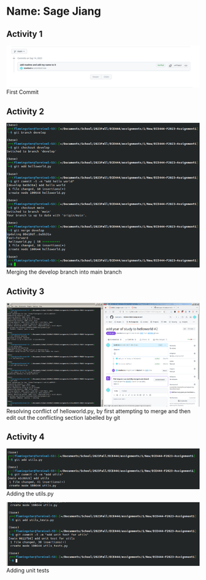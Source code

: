 # Name: Sage Jiang

## Activity 1
![Image of the first commit](https://raw.githubusercontent.com/stardust-s/ECE444-F2023-Assignment1/main/img/1.png "First Commit")
First Commit

## Activity 2
![Output of merge commend](https://raw.githubusercontent.com/stardust-s/ECE444-F2023-Assignment1/main/img/2.png "Merging develop into main")
Merging the develop branch into main branch


## Activity 3
![Resolving merge conflict](https://raw.githubusercontent.com/stardust-s/ECE444-F2023-Assignment1/main/img/3.png "Resolving merge conflict of helloworld.py")
Resolving conflict of helloworld.py, by first attempting to merge and then edit out the conflicting section labelled by git

## Activity 4
![commit to utils](https://raw.githubusercontent.com/stardust-s/ECE444-F2023-Assignment1/main/img/4.png "commit to utils")
Adding the utils.py

![commit to unit tests](https://raw.githubusercontent.com/stardust-s/ECE444-F2023-Assignment1/main/img/5.png "commit to unit tests")
Adding unit tests